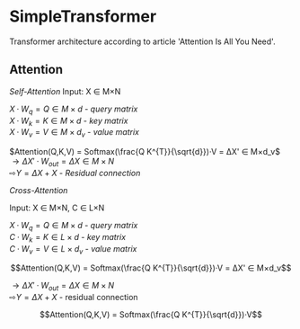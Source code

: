 # SimpleTransformer

Transformer architecture according to article 'Attention Is All You Need'.


## Attention

*Self-Attention*
Input: X ∈ M×N 

$`X·W_{q} = Q ∈ M×d`$ - *query matrix*<br/>
$`X·W_{k} = K ∈ M×d`$ - *key matrix*<br/>
$`X·W_{v} = V ∈ M×d_{v}`$ - *value matrix*<br/>

$`Attention(Q,K,V) = Softmax(\frac{Q K^{T}}{\sqrt{d}})·V = ΔX' ∈ M×d_v`$<br/>
$`→ ΔX'·W_{out} = ΔX ∈ M×N`$<br/>
$`⇨ Y = ΔX + X`$ - *Residual connection*<br/>

*Cross-Attention*

Input: X ∈ M×N, C ∈ L×N

$`X·W_q = Q ∈ M×d`$ - *query matrix*<br/>
$`C·W_k = K ∈ L×d`$ - *key matrix*<br/>
$`C·W_v = V ∈ L×d_v`$ - *value matrix*<br/>

```math
Attention(Q,K,V) = Softmax(\frac{Q K^{T}}{\sqrt{d}})·V = ΔX' ∈ M×d_v
```
$`→ ΔX'·W_{out} = ΔX ∈ M×N`$<br/>
$`⇨ Y = ΔX + X`$ - residual connection

```math
Attention(Q,K,V) = Softmax(\frac{Q K^{T}}{\sqrt{d}})·V
```
